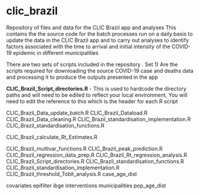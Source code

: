 # clic_brazil
Repository of files and data for the CLIC Brazil app and analyses
This contains the the source code for the batch processes run on a daily basis to update the data in the CLIC Brazil app 
and to carry out analyses  to identify factors associated with the time to arrival and initial intensity of the COVID-19 epidemic 
in different municipalities

There are two sets of scripts included in the repository . 
Set 1) Are the scripts required for downloading the source COVID-19 case and deaths data 
and processing it to produce the outputs presented in the app 

**CLIC_Brazil_Script_directories.R**  - This is used to hardcode the directory paths and will need to be edited to reflect your local
environment, You will need to edit the reference to this which is the header for each R script


CLIC_Brazil_Data_update_batch.R 
CLIC_Brazil_Dataload.R
CLIC_Brazil_Data_cleaning.R
CLIC_Brazil_standardisation_implementation.R
CLIC_Brazil_standardisation_functions.R

CLIC_Brazil_calculate_Rt_Estimates.R


CLIC_Brazil_multivar_functions.R
CLIC_Brazil_peak_prediction.R
CLIC_Brazil_regression_data_prep.R
CLIC_Brazil_Rt_regression_analysis.R
CLIC_Brazil_Script_directories.R
CLIC_Brazil_standardisation_functions.R
CLIC_Brazil_standardisation_implementation.R
CLIC_Brazil_threshold_Tobit_analysis.R
case_age_dist

covariates
epifilter
ibge
interventions
municipalities
pop_age_dist
